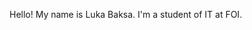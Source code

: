 Hello! My name is Luka Baksa. I'm a student of IT at FOI.
<!---
coaltail/coaltail is a ✨ special ✨ repository because its `README.md` (this file) appears on your GitHub profile.
You can click the Preview link to take a look at your changes.
--->
